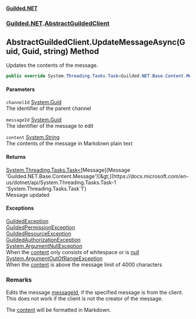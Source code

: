 
#### [Guilded.NET](Guilded_NET 'Guilded_NET')
### [Guilded.NET](Guilded_NET#Guilded_NET 'Guilded.NET').[AbstractGuildedClient](AbstractGuildedClient 'Guilded.NET.AbstractGuildedClient')
## AbstractGuildedClient.UpdateMessageAsync(Guid, Guid, string) Method
Updates the contents of the message.  
```csharp
public override System.Threading.Tasks.Task<Guilded.NET.Base.Content.Message> UpdateMessageAsync(System.Guid channelId, System.Guid messageId, string content);
```

#### Parameters
<a name='Guilded_NET_AbstractGuildedClient_UpdateMessageAsync(System_Guid_System_Guid_string)_channelId'></a>
`channelId` [System.Guid](https://docs.microsoft.com/en-us/dotnet/api/System.Guid 'System.Guid')  
The identifier of the parent channel
  
<a name='Guilded_NET_AbstractGuildedClient_UpdateMessageAsync(System_Guid_System_Guid_string)_messageId'></a>
`messageId` [System.Guid](https://docs.microsoft.com/en-us/dotnet/api/System.Guid 'System.Guid')  
The identifier of the message to edit
  
<a name='Guilded_NET_AbstractGuildedClient_UpdateMessageAsync(System_Guid_System_Guid_string)_content'></a>
`content` [System.String](https://docs.microsoft.com/en-us/dotnet/api/System.String 'System.String')  
The contents of the message in Markdown plain text
  

#### Returns
[System.Threading.Tasks.Task&lt;](https://docs.microsoft.com/en-us/dotnet/api/System.Threading.Tasks.Task-1 'System.Threading.Tasks.Task`1')[Message](Message 'Guilded.NET.Base.Content.Message')[&gt;](https://docs.microsoft.com/en-us/dotnet/api/System.Threading.Tasks.Task-1 'System.Threading.Tasks.Task`1')  
Message updated

#### Exceptions
[GuildedException](GuildedException 'Guilded.NET.Base.GuildedException')  
[GuildedPermissionException](GuildedPermissionException 'Guilded.NET.Base.GuildedPermissionException')  
[GuildedResourceException](GuildedResourceException 'Guilded.NET.Base.GuildedResourceException')  
[GuildedAuthorizationException](GuildedAuthorizationException 'Guilded.NET.Base.GuildedAuthorizationException')  
[System.ArgumentNullException](https://docs.microsoft.com/en-us/dotnet/api/System.ArgumentNullException 'System.ArgumentNullException')  
When the [content](AbstractGuildedClient_UpdateMessageAsync(Guid_Guid_string)#Guilded_NET_AbstractGuildedClient_UpdateMessageAsync(System_Guid_System_Guid_string)_content 'Guilded.NET.AbstractGuildedClient.UpdateMessageAsync(System.Guid, System.Guid, string).content') only consists of whitespace or is [null](https://docs.microsoft.com/en-us/dotnet/csharp/language-reference/keywords/null 'https://docs.microsoft.com/en-us/dotnet/csharp/language-reference/keywords/null')
[System.ArgumentOutOfRangeException](https://docs.microsoft.com/en-us/dotnet/api/System.ArgumentOutOfRangeException 'System.ArgumentOutOfRangeException')  
When the [content](AbstractGuildedClient_UpdateMessageAsync(Guid_Guid_string)#Guilded_NET_AbstractGuildedClient_UpdateMessageAsync(System_Guid_System_Guid_string)_content 'Guilded.NET.AbstractGuildedClient.UpdateMessageAsync(System.Guid, System.Guid, string).content') is above the message limit of 4000 characters
### Remarks
Edits the message [messageId](AbstractGuildedClient_UpdateMessageAsync(Guid_Guid_string)#Guilded_NET_AbstractGuildedClient_UpdateMessageAsync(System_Guid_System_Guid_string)_messageId 'Guilded.NET.AbstractGuildedClient.UpdateMessageAsync(System.Guid, System.Guid, string).messageId'), if the specified message is from the client. This does not work if the client is not the creator of the message.



The [content](AbstractGuildedClient_UpdateMessageAsync(Guid_Guid_string)#Guilded_NET_AbstractGuildedClient_UpdateMessageAsync(System_Guid_System_Guid_string)_content 'Guilded.NET.AbstractGuildedClient.UpdateMessageAsync(System.Guid, System.Guid, string).content') will be formatted in Markdown.
